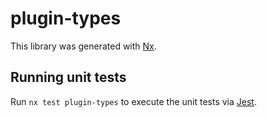 # plugin-types

This library was generated with [Nx](https://nx.dev).

## Running unit tests

Run `nx test plugin-types` to execute the unit tests via [Jest](https://jestjs.io).
